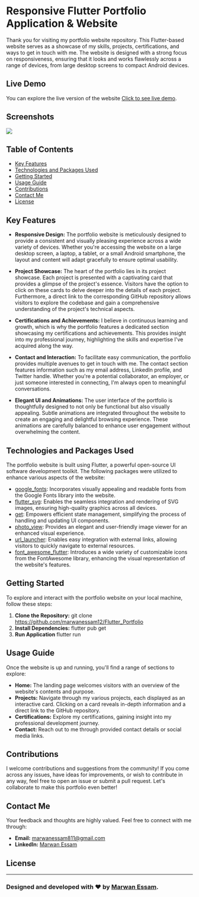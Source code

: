 # Responsive Flutter Portfolio Application & Website

Thank you for visiting my portfolio website repository. This Flutter-based website serves as a showcase of my skills, projects, certifications, and ways to get in touch with me. The website is designed with a strong focus on responsiveness, ensuring that it looks and works flawlessly across a range of devices, from large desktop screens to compact Android devices.

## Live Demo

You can explore the live version of the website [Click to see live demo](https://marwanessam12.github.io/).

## Screenshots

<img src="showcase.png">

## Table of Contents

- [Key Features](#key-features)
- [Technologies and Packages Used](#technologies-and-packages-used)
- [Getting Started](#getting-started)
- [Usage Guide](#usage-guide)
- [Contributions](#contributions)
- [Contact Me](#contact-me)
- [License](#license)

## Key Features

- **Responsive Design:** The portfolio website is meticulously designed to provide a consistent and visually pleasing experience across a wide variety of devices. Whether you're accessing the website on a large desktop screen, a laptop, a tablet, or a small Android smartphone, the layout and content will adapt gracefully to ensure optimal usability.

- **Project Showcase:** The heart of the portfolio lies in its project showcase. Each project is presented with a captivating card that provides a glimpse of the project's essence. Visitors have the option to click on these cards to delve deeper into the details of each project. Furthermore, a direct link to the corresponding GitHub repository allows visitors to explore the codebase and gain a comprehensive understanding of the project's technical aspects.

- **Certifications and Achievements:** I believe in continuous learning and growth, which is why the portfolio features a dedicated section showcasing my certifications and achievements. This provides insight into my professional journey, highlighting the skills and expertise I've acquired along the way.

- **Contact and Interaction:** To facilitate easy communication, the portfolio provides multiple avenues to get in touch with me. The contact section features information such as my email address, LinkedIn profile, and Twitter handle. Whether you're a potential collaborator, an employer, or just someone interested in connecting, I'm always open to meaningful conversations.

- **Elegant UI and Animations:** The user interface of the portfolio is thoughtfully designed to not only be functional but also visually appealing. Subtle animations are integrated throughout the website to create an engaging and delightful browsing experience. These animations are carefully balanced to enhance user engagement without overwhelming the content.

## Technologies and Packages Used

The portfolio website is built using Flutter, a powerful open-source UI software development toolkit. The following packages were utilized to enhance various aspects of the website:

- [google_fonts](https://pub.dev/packages/google_fonts): Incorporates visually appealing and readable fonts from the Google Fonts library into the website.
- [flutter_svg](https://pub.dev/packages/flutter_svg): Enables the seamless integration and rendering of SVG images, ensuring high-quality graphics across all devices.
- [get](https://pub.dev/packages/get): Empowers efficient state management, simplifying the process of handling and updating UI components.
- [photo_view](https://pub.dev/packages/photo_view): Provides an elegant and user-friendly image viewer for an enhanced visual experience.
- [url_launcher](https://pub.dev/packages/url_launcher): Enables easy integration with external links, allowing visitors to quickly navigate to external resources.
- [font_awesome_flutter](https://pub.dev/packages/font_awesome_flutter): Introduces a wide variety of customizable icons from the FontAwesome library, enhancing the visual representation of the website's features.

## Getting Started

To explore and interact with the portfolio website on your local machine, follow these steps:

1. **Clone the Repository:**
   git clone https://github.com/marwanessam12/Flutter_Portfolio
2. **Install Dependencies:**
   flutter pub get
3. **Run Application**
   flutter run

## Usage Guide

Once the website is up and running, you'll find a range of sections to explore:

- **Home:** The landing page welcomes visitors with an overview of the website's contents and purpose.
- **Projects:** Navigate through my various projects, each displayed as an interactive card. Clicking on a card reveals in-depth information and a direct link to the GitHub repository.
- **Certifications:** Explore my certifications, gaining insight into my professional development journey.
- **Contact:** Reach out to me through provided contact details or social media links.


## Contributions

I welcome contributions and suggestions from the community! If you come across any issues, have ideas for improvements, or wish to contribute in any way, feel free to open an issue or submit a pull request. Let's collaborate to make this portfolio even better!

## Contact Me

Your feedback and thoughts are highly valued. Feel free to connect with me through:

- **Email:** marwanessam811@gmail.com
- **LinkedIn:** [Marwan Essam](https://www.linkedin.com/in/marwanessam12)

## License



---

### Designed and developed with ❤️ by [Marwan Essam](https://www.linkedin.com/in/marwanessam12/).
